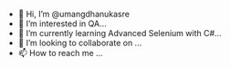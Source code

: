 - 👋 Hi, I’m @umangdhanukasre
- 👀 I’m interested in QA...
- 🌱 I’m currently learning Advanced Selenium with C#...
- 💞️ I’m looking to collaborate on ...
- 📫 How to reach me ...

<!---
umangdhanukasre/umangdhanukasre is a ✨ special ✨ repository because its `README.md` (this file) appears on your GitHub profile.
You can click the Preview link to take a look at your changes.
--->
